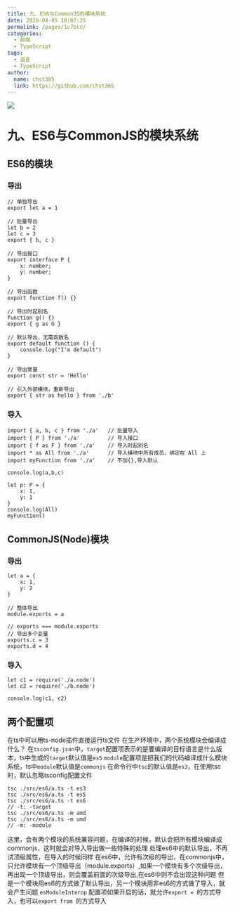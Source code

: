 ```yaml
---
title: 九、ES6与CommonJS的模块系统
date: 2020-04-05 18:07:25
permalink: /pages/1c7bcc/
categories: 
  - 前端
  - TypeScript
tags: 
  - 语言
  - TypeScript
author: 
  name: chst365
  link: https://github.com/chst365
---
```

![](https://cdn.jsdelivr.net/gh/chst365/bolgImgs/imgs/topImgs/93.jpg)
# 九、ES6与CommonJS的模块系统

## ES6的模块
### 导出
```
// 单独导出
export let a = 1

// 批量导出
let b = 2
let c = 3
export { b, c }

// 导出接口
export interface P {
    x: number;
    y: number;
}

// 导出函数
export function f() {}

// 导出时起别名
function g() {}
export { g as G }

// 默认导出，无需函数名
export default function () {
    console.log("I'm default")
}

// 导出常量
export const str = 'Hello'

// 引入外部模块，重新导出
export { str as hello } from './b'
```
### 导入

```
import { a, b, c } from './a'   // 批量导入
import { P } from './a'         // 导入接口
import { f as F } from './a'    // 导入时起别名
import * as All from './a'      // 导入模块中所有成员，绑定在 All 上
import myFunction from './a'    // 不加{},导入默认

console.log(a,b,c)

let p: P = {
    x: 1, 
    y: 1
}
console.log(All)
myFunction()
```
## CommonJS(Node)模块
### 导出
```
let a = {
    x: 1,
    y: 2
}

// 整体导出
module.exports = a

// exports === module.exports
// 导出多个变量
exports.c = 3
exports.d = 4
```
### 导入

```
let c1 = require('./a.node')
let c2 = require('./b.node')

console.log(c1, c2)
```
## 两个配置项
在ts中可以用ts-node插件直接运行ts文件
在生产环境中，两个系统模块会编译成什么？
在`tsconfig.json`中，`target`配置项表示的是要编译的目标语言是什么版本，ts中生成的`target`默认值是`es5`
`module`配置项是把我们的代码编译成什么模块系统，ts中`module`默认值是`commonjs`
在命令行中`tsc`的默认值是`es3`，在使用tsc时，默认忽略tsconfig配置文件

```
tsc ./src/es6/a.ts -t es3
tsc ./src/es6/a.ts -t es5
tsc ./src/es6/a.ts -t es6
// -t: -target 
tsc ./src/es6/a.ts -m amd
tsc ./src/es6/a.ts -m umd
// -m: -module
```
这里，会有两个模块的系统兼容问题，在编译的时候，默认会把所有模块编译成commonjs，这时就会对导入导出做一些特殊的处理
处理es6中的默认导出，不再试顶级属性，在导入的时候同样
在es6中，允许有次级的导出，在commonjs中，只允许模块有一个顶级导出（module.exports）,如果一个模块有多个次级导出，再出现一个顶级导出，则会覆盖前面的次级导出,在es6中则不会出现这种问题
但是一个模块用es6的方式做了默认导出，另一个模块用非es6的方式做了导入，就会产生问题
`esModuleInterop` 配置项如果开启的话，就允许`export = `的方式导入，也可以`export from `的方式导入

